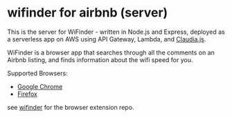 # wifinder for airbnb (server)
This is the server for WiFinder - written in Node.js and Express, deployed as a serverless app on AWS using API Gateway, Lambda, and [Claudia.js](https://claudiajs.com/).

WiFinder is a browser app that searches through all the comments on an Airbnb listing, and finds information about the wifi speed for you. 

Supported Browsers:
- [Google Chrome](https://chrome.google.com/webstore/detail/wifinder-for-airbnb/ihgelolikelbdeeneamnbonfeiodacpa)
- [Firefox](https://addons.mozilla.org/en-US/firefox/addon/wifinder-for-airbnb/)

see [wifinder](https://github.com/dbarker8/wifinder) for the browser extension repo.